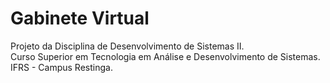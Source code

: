 # Gabinete Virtual
Projeto da Disciplina de Desenvolvimento de Sistemas II.<br>
Curso Superior em Tecnologia em Análise e Desenvolvimento de Sistemas.<br>
IFRS - Campus Restinga.<br>
